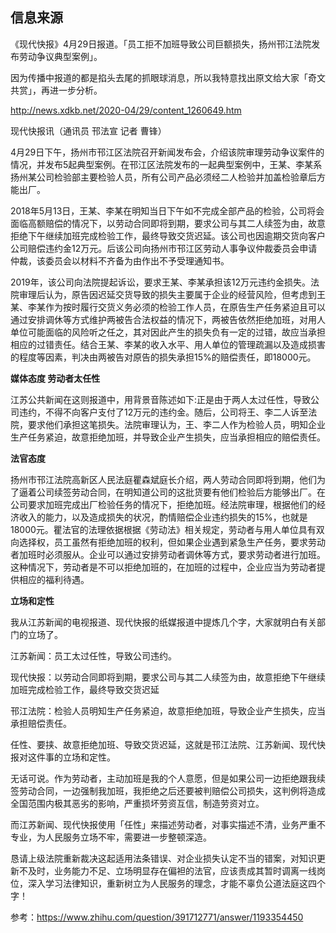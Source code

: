 ## 信息来源

《现代快报》4月29日报道。「员工拒不加班导致公司巨额损失，扬州邗江法院发布劳动争议典型案例」。

因为传播中报道的都是掐头去尾的抓眼球消息，所以我特意找出原文给大家「奇文共赏」，再进一步分析。

http://news.xdkb.net/2020-04/29/content_1260649.htm

现代快报讯（通讯员 邗法宣 记者 曹锋）

4月29日下午，扬州市邗江区法院召开新闻发布会，介绍该院审理劳动争议案件的情况，并发布5起典型案例。在邗江区法院发布的一起典型案例中，王某、李某系扬州某公司检验部主要检验人员，所有公司产品必须经二人检验并加盖检验章后方能出厂。

2018年5月13日，王某、李某在明知当日下午如不完成全部产品的检验，公司将会面临高额赔偿的情况下，以劳动合同即将到期，要求公司与其二人续签为由，故意拒绝下午继续加班完成检验工作，最终导致交货迟延。该公司也因逾期交货向客户公司赔偿违约金12万元。后该公司向扬州市邗江区劳动人事争议仲裁委员会申请仲裁，该委员会以材料不齐备为由作出不予受理通知书。

2019年，该公司向法院提起诉讼，要求王某、李某承担该12万元违约金损失。法院审理后认为，原告因迟延交货导致的损失主要属于企业的经营风险，但考虑到王某、李某作为按时履行交货义务必须的检验工作人员，在原告生产任务紧迫且可以通过安排调休等方式维护两被告合法权益的情况下，两被告依然拒绝加班，对用人单位可能面临的风险听之任之，其对因此产生的损失负有一定的过错，故应当承担相应的过错责任。结合王某、李某的收入水平、用人单位的管理疏漏以及造成损害的程度等因素，判决由两被告对原告的损失承担15%的赔偿责任，即18000元。

**媒体态度 劳动者太任性**

江苏公共新闻在这则报道中，用背景音陈述如下:正是由于两人太过任性，导致公司违约，不得不向客户支付了12万元的违约金。随后，公司将王、李二人诉至法院，要求他们承担这笔损失。法院审理认为，王、李二人作为检验人员，明知企业生产任务紧迫，故意拒绝加班，并导致企业产生损失，应当承担相应的赔偿责任。

**法官态度**

扬州市邗江法院高新区人民法庭瞿森斌庭长介绍，两人劳动合同即将到期，他们为了逼着公司续签劳动合同，在明知道公司的这批货要有他们检验后方能够出厂。在公司要求加班完成出厂检验任务的情况下，拒绝加班。经法院审理，根据他们的经济收入的能力，以及造成损失的状况，酌情赔偿企业违约损失的15%，也就是18000元。瞿法官的法理依据根据《劳动法》相关规定，劳动者与用人单位具有双向选择权，员工虽然有拒绝加班的权利，但如果企业遇到紧急生产任务，要求劳动者加班时必须服从。企业可以通过安排劳动者调休等方式，要求劳动者进行加班。这种情况下，劳动者是不可以拒绝加班的，在加班的过程中，企业应当为劳动者提供相应的福利待遇。

**立场和定性**

我从江苏新闻的电视报道、现代快报的纸媒报道中提炼几个字，大家就明白有关部门的立场了。

江苏新闻：员工太过任性，导致公司违约。

现代快报：以劳动合同即将到期，要求公司与其二人续签为由，故意拒绝下午继续加班完成检验工作，最终导致交货迟延

邗江法院：检验人员明知生产任务紧迫，故意拒绝加班，导致企业产生损失，应当承担赔偿责任。

任性、要挟、故意拒绝加班、导致交货迟延，这就是邗江法院、江苏新闻、现代快报对这件事的立场和定性。

无话可说。作为劳动者，主动加班是我的个人意愿，但是如果公司一边拒绝跟我续签劳动合同，一边强制我加班，我拒绝之后还要被判赔偿公司损失，这判例将造成全国范围内极其恶劣的影响，严重损坏劳资互信，制造劳资对立。

而江苏新闻、现代快报使用「任性」来描述劳动者，对事实描述不清，业务严重不专业，为人民服务立场不牢，需要进一步整顿深造。

恳请上级法院重新裁决这起适用法条错误、对企业损失认定不当的错案，对知识更新不及时，业务能力不足、立场明显存在偏袒的法官，应该责成其暂时调离一线岗位，深入学习法律知识，重新树立为人民服务的理念，才能不辜负公道法庭这四个字！

参考：https://www.zhihu.com/question/391712771/answer/1193354450